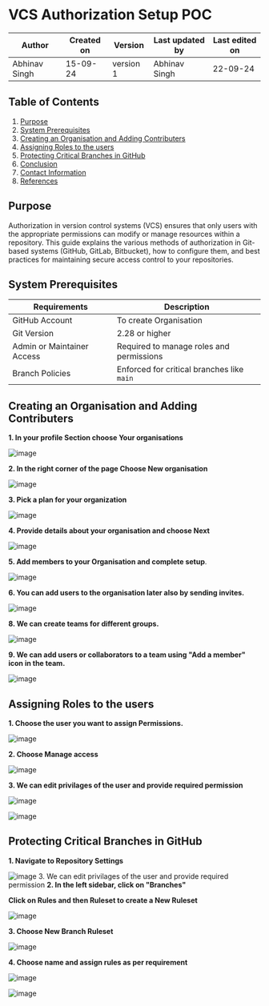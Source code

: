 # VCS Authorization Setup POC

|  Author        | Created on |  Version  | Last updated by  | Last edited on |
|----------------|------------|-----------|------------------|----------------|
| Abhinav Singh  |   15-09-24 | version 1 |   Abhinav Singh  |     22-09-24   |
  
## Table of Contents

1. [Purpose](#purpose)
2. [System Prerequisites](#system-prerequisites)
3. [Creating an Organisation and Adding Contributers](#Creating-an-organisation-and-adding-contributers)
4. [Assigning Roles to the users](#assigning-roles-to-the-users)
5. [Protecting Critical Branches in GitHub](#protecting-critical-branches-in-github)
6. [Conclusion](#conclusion)
7. [Contact Information](#contact-information)
8. [References](#references)

## Purpose
Authorization in version control systems (VCS) ensures that only users with the appropriate permissions can modify or manage resources within a repository. This guide explains the various methods of authorization in Git-based systems (GitHub, GitLab, Bitbucket), how to configure them, and best practices for maintaining secure access control to your repositories.


## System Prerequisites

| Requirements         | Description                |
|----------------------|-------------------------------|
|    GitHub Account     |   To create Organisation  |
| Git Version           | 2.28 or higher                |
| Admin or Maintainer Access | Required to manage roles and permissions |
| Branch Policies       | Enforced for critical branches like `main` |

## Creating an Organisation and Adding Contributers

**1. In your profile Section choose Your organisations**

![image](https://github.com/user-attachments/assets/f5e3acfe-2d5b-495a-95c6-2cc2743aa49d)

**2. In the right corner of the page Choose New organisation**

![image](https://github.com/user-attachments/assets/50ad0e87-8f06-406d-b90c-287baa0bddd3)

**3. Pick a plan for your organization** 

![image](https://github.com/user-attachments/assets/4f032712-aa7d-40a6-9be8-66f89a9ac75e)

**4. Provide details about your organisation and choose Next**

![image](https://github.com/user-attachments/assets/db780aa6-6606-4490-bcc8-26197820ed2d)

**5. Add members to your Organisation and complete setup**.

![image](https://github.com/user-attachments/assets/fa0ec22c-07c5-462b-9201-441da7573705)

**6. You can add users to the organisation later also by sending invites.**

![image](https://github.com/user-attachments/assets/240d94b1-da56-4fbc-9006-e405151c97d9)

**8. We can create teams for different groups.**

![image](https://github.com/user-attachments/assets/c3b62744-014d-4185-ad4d-8a62066ffe4b)

**9. We can add users or collaborators to a team using "Add a member" icon in the team.**

![image](https://github.com/user-attachments/assets/20479523-05ba-4b8b-9aa0-75afe72c029a)


## Assigning Roles to the users

**1. Choose the user you want to assign Permissions.**

![image](https://github.com/user-attachments/assets/1ed4a5f2-86fd-4233-9f80-0e4a90756573)

**2. Choose Manage access** 

![image](https://github.com/user-attachments/assets/4cb51e1d-0804-4e03-a15b-393f6d37bb63)


**3. We can edit privilages of the user and provide required permission**

![image](https://github.com/user-attachments/assets/b9ae0197-47e1-4f6a-b6fd-da7f9e21c3fe)

![image](https://github.com/user-attachments/assets/ae3b052e-15e5-42f6-93e7-df138db4c5e8)


## Protecting Critical Branches in GitHub

**1. Navigate to Repository Settings**

![image](https://github.com/user-attachments/assets/f10e220c-4813-4c49-addc-794fda11022a)
3. We can edit privilages of the user and provide required permission
**2. In the left sidebar, click on "Branches"**

**Click on Rules and then Ruleset to create a New Ruleset**
  
![image](https://github.com/user-attachments/assets/9cbd88d1-4d4c-4dc1-a03b-3fc97e9d05ff)

**3. Choose New Branch Ruleset**

![image](https://github.com/user-attachments/assets/278f5b05-5cd3-49ac-aab6-2a593e429325)


**4. Choose name and assign rules as per requirement**

![image](https://github.com/user-attachments/assets/8bc5fcd4-e65a-44e5-b8f4-23416c37c163)


![image](https://github.com/user-attachments/assets/c18d6960-7aa5-4f26-8d8f-6e7dbae1665c)












